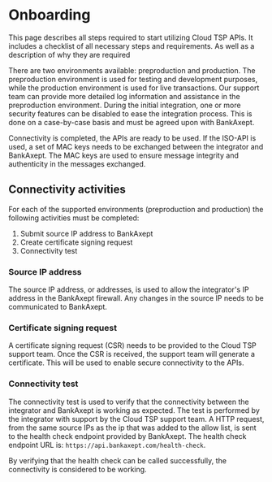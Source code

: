 # Onboarding

This page describes all steps required to start utilizing Cloud TSP APIs. It includes a checklist of all necessary steps
and requirements. As well as a description of why they are required

There are two environments available: preproduction and production. The preproduction environment is used for testing
and development purposes, while the production environment is used for live transactions. Our support team can provide
more detailed log information and assistance in the preproduction environment. During the initial integration, one or more
security features can be disabled to ease the integration process. This is done on a case-by-case basis and must be
agreed upon with BankAxept.

Connectivity is completed, the APIs are ready to be used. If the ISO-API is used, a set of MAC keys needs to be
exchanged between the integrator and BankAxept. The MAC keys are used to ensure message integrity and authenticity in
the messages exchanged.

## Connectivity activities

For each of the supported environments (preproduction and production) the following activities must be completed:

1. Submit source IP address to BankAxept
2. Create certificate signing request 
3. Connectivity test

### Source IP address

The source IP address, or addresses, is used to allow the integrator's IP address in the BankAxept firewall. Any changes
in the source IP needs to be communicated to BankAxept.

### Certificate signing request

A certificate signing request (CSR) needs to be provided to the Cloud TSP support team. Once the CSR is received, the
support team will generate a certificate. This will be used to enable secure connectivity to the APIs.

### Connectivity test

The connectivity test is used to verify that the connectivity between the integrator and BankAxept is working as
expected. The test is performed by the integrator with support by the Cloud TSP support team. A HTTP request, from
the same source IPs as the ip that was added to the allow list, is sent to the health check endpoint provided by
BankAxept. The health check endpoint URL is: `https://api.bankaxept.com/health-check`.

By verifying that the health check can be called successfully, the connectivity is considered to be working.
